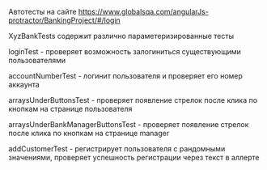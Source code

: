 Автотесты на сайте https://www.globalsqa.com/angularJs-protractor/BankingProject/#/login

XyzBankTests содержит различно параметеризированные тесты

loginTest - проверяет возможность залогиниться существующими пользователями

accountNumberTest - логинит пользователя и проверяет его номер аккаунта

arraysUnderButtonsTest - проверяет появление стрелок после клика по кнопкам на странице пользователя

arraysUnderBankManagerButtonsTest - проверяет появление стрелок после клика по кнопкам на странице manager

addCustomerTest - регистрирует пользователя с рандомными значениями, проверяет успешность регистрации через текст в аллерте
